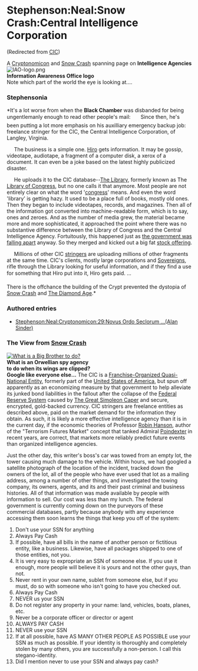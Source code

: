 
# Stephenson:Neal:Snow Crash:Central Intelligence Corporation

(Redirected from [CIC](/cic))

A [Cryptonomicon](/cryptonomicon) and [Snow Crash](/snow-crash) spanning page on **Intelligence Agencies**
![IAO-logo.png](/https://web.archive.org/web/20060725172503im_/http://upload.wikimedia.org/wikipedia/en/d/d1/IAO-logo.png)  
**Information Awareness Office logo**  
Note which part of the world the eye is looking at....
### Stephensonia


*It's a lot worse from when the **Black Chamber** was disbanded for being ungentlemanly enough to read other people's mail:
      Since then, he's been putting a lot more emphasis on his auxilliary emergency backup job: freelance stringer for the CIC, the Central Intelligence Corporation, of Langley, Virginia.  

     The business is a simple one. [Hiro](/stephenson-neal-snow-crash-hiro-protagonist) gets information. It may be gossip, videotape, audiotape, a fragment of a computer disk, a xerox of a document. It can even be a joke based on the latest highly publicized disaster.  

     He uploads it to the CIC database--[The Library](/the-library), formerly known as The [Library of Congress](/), but no one calls it that anymore. Most people are not entirely clear on what the word '[congress](/)' means. And even the word 'library' is getting hazy. It used to be a place full of books, mostly old ones. Then they began to include videotapes, records, and magazines. Then all of the information got converted into machine-readable form, which is to say, ones and zeroes. And as the number of media grew, the material became more and more sophisticated, it approached the point where there was no substantive difference between the Library of Congress and the Central Intelligence Agency. Fortuitously, this happened just as [the government was falling apart](/the-government-was-falling-apart) anyway. So they merged and kicked out a big fat [stock offering](/).  

     Millions of other CIC [stringers](/) are uploading millions of other fragments at the same time. CIC's clients, mostly large corporations and [Sovereigns](/), rifle through the Library looking for useful information, and if they find a use for something that Hiro put into it, Hiro gets paid. ...

There is the offchance the building of the Crypt prevented the dystopia of [Snow Crash](/snow-crash) and [The Diamond Age](/the-diamond-age).*

### Authored entries


* [Stephenson:Neal:Cryptonomicon:29:Novus Ordo Seclorum ...(Alan Sinder)](/stephenson-neal-cryptonomicon-29-novus-ordo-seclorum-alan-sinder)


### The View from [Snow Crash](/snow-crash)


[![What is a Big Brother to do?](/web/20060725172503im_/http://www.metaweb.com/wiki/upload/e/e5/Cia_google.gif)](what-is-a-big-brother-to-do)  
**What is an Orwellian spy agency  
to do when its wings are clipped?   
Google like everyone else...**
The CIC is a [Franchise-Organized Quasi-National Entity](/foqne), formerly part of the [United States of America](/), but spun off apparently as an economizing measure by that government to help alleviate its junked bond liabilities in the fallout after the collapse of the [Federal Reserve System](/the-creature-from-jekkyll-island) caused by [The Great Simoleon Caper](/the-great-simoleon-caper) and secure, encrypted, gold-backed currency. CIC stringers are freelance entities as described above, paid on the market demand for the information they obtain. As such, it is likely a more effective intelligence agency than it is in the current day, if the economic theories of Professor [Robin Hanson](/), author of the "Terrorism Futures Market" concept that tanked Admiral [Poindexter](/) in recent years, are correct, that markets more reliably predict future events than organized intelligence agencies.

Just the other day, this writer's boss's car was towed from an empty lot, the tower causing much damage to the vehicle. Within hours, we had googled a satellite photograph of the location of the incident, tracked down the owners of the lot, all of the people who have ever used that lot as a mailing address, among a number of other things, and investigated the towing company, its owners, agents, and its and their past criminal and business histories. All of that information was made available by people with information to sell. Our cost was less than my lunch. The federal government is currently coming down on the purveyors of these commercial databases, partly because anybody with any experience accessing them soon learns the things that keep you off of the system:

1. Don't use your SSN for anything
2. Always Pay Cash
3. If possible, have all bills in the name of another person or fictitious entity, like a business. Likewise, have all packages shipped to one of those entities, not you.
4. It is very easy to expropriate an SSN of someone else. If you use it enough, more people will believe it is yours and not the other guys, than not.
5. Never rent in your own name, sublet from someone else, but if you must, do so with someone who isn't going to have you checked out.
6. Always Pay Cash
7. NEVER us your SSN
8. Do not register any property in your name: land, vehicles, boats, planes, etc.
9. Never be a corporate officer or director or agent
10. ALWAYS PAY CASH
11. NEVER use your SSN
12. If at all possible, have AS MANY OTHER PEOPLE AS POSSIBLE use your SSN as much as possible. If your identity is thoroughly and completely stolen by many others, you are successfully a non-person. I call this stegano-identity.
13. Did I mention never to use your SSN and always pay cash?
